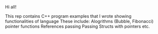 Hi all!

This rep contains C++ program examples that I wrote showing functionalities of language
These include:
Alogrithms (Bubble, Fibonacci)
pointer functions
References passing
Passing Structs with pointers
etc.

